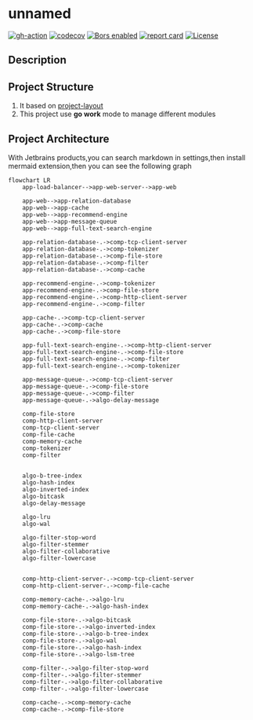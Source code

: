 # unnamed
[![gh-action](https://github.com/screw-coding/unnamed/actions/workflows/go.yml/badge.svg)](https://github.com/screw-coding/unnamed/actions/workflows/go.yml)
[![codecov](https://codecov.io/gh/screw-coding/unnamed/branch/main/graph/badge.svg?token=002KJ5IV4Z)](https://codecov.io/gh/screw-coding/unnamed)
[![Bors enabled](https://bors.tech/images/badge_small.svg)](https://app.bors.tech/repositories/46302)
[![report card](https://goreportcard.com/badge/github.com/screw-coding/unnamed)](https://goreportcard.com/report/github.com/screw-coding/unnamed)
[![License](https://img.shields.io/badge/License-Apache%202.0-blue.svg)](https://github.com/gojp/goreportcard/blob/master/LICENSE)




## Description

## Project Structure

1. It based on [project-layout](https://github.com/golang-standards/project-layout)
2. This project use **go work** mode to manage different modules


## Project Architecture

With Jetbrains products,you can search markdown in settings,then install mermaid extension,then you can see the following graph
```mermaid
flowchart LR
    app-load-balancer-->app-web-server-->app-web
     
    app-web-->app-relation-database
    app-web-->app-cache
    app-web-->app-recommend-engine
    app-web-->app-message-queue
    app-web-->app-full-text-search-engine
   
    app-relation-database-.->comp-tcp-client-server
    app-relation-database-.->comp-tokenizer
    app-relation-database-.->comp-file-store
    app-relation-database-.->comp-filter
    app-relation-database-.->comp-cache
    
    app-recommend-engine-.->comp-tokenizer
    app-recommend-engine-.->comp-file-store
    app-recommend-engine-.->comp-http-client-server
    app-recommend-engine-.->comp-filter
    
    app-cache-.->comp-tcp-client-server
    app-cache-.->comp-cache
    app-cache-.->comp-file-store
    
    app-full-text-search-engine-.->comp-http-client-server
    app-full-text-search-engine-.->comp-file-store
    app-full-text-search-engine-.->comp-filter
    app-full-text-search-engine-.->comp-tokenizer
    
    app-message-queue-.->comp-tcp-client-server
    app-message-queue-.->comp-file-store
    app-message-queue-.->comp-filter
    app-message-queue-.->algo-delay-message
    
    comp-file-store
    comp-http-client-server
    comp-tcp-client-server
    comp-file-cache
    comp-memory-cache
    comp-tokenizer
    comp-filter
    
    
    algo-b-tree-index
    algo-hash-index
    algo-inverted-index
    algo-bitcask
    algo-delay-message
    
    algo-lru
    algo-wal
    
    algo-filter-stop-word
    algo-filter-stemmer
    algo-filter-collaborative
    algo-filter-lowercase
    
    
    comp-http-client-server-.->comp-tcp-client-server
    comp-http-client-server-.->comp-file-cache
    
    comp-memory-cache-.->algo-lru
    comp-memory-cache-.->algo-hash-index
    
    comp-file-store-.->algo-bitcask
    comp-file-store-.->algo-inverted-index
    comp-file-store-.->algo-b-tree-index
    comp-file-store-.->algo-wal
    comp-file-store-.->algo-hash-index
    comp-file-store-.->algo-lsm-tree
    
    comp-filter-.->algo-filter-stop-word
    comp-filter-.->algo-filter-stemmer
    comp-filter-.->algo-filter-collaborative
    comp-filter-.->algo-filter-lowercase
    
    comp-cache-.->comp-memory-cache
    comp-cache-.->comp-file-store
    

```

